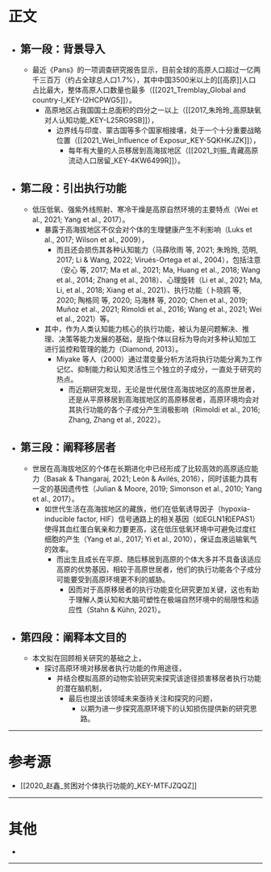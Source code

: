 # 正文
- ## 第一段：背景导入
	- 最近《Pans》的一项调查研究报告显示，目前全球的高原人口超过一亿两千三百万（约占全球总人口1.7%），其中中国3500米以上的[[高原]]人口占比最大，整体高原人口数量也最多（[[2021_Tremblay_Global and country-l_KEY-I2HCPWG5]]）。
		- 高原地区占我国国土总面积的四分之一以上（[[2017_朱玲玲_高原缺氧对人认知功能_KEY-L25RG9SB]]），
			- 边界线与印度、蒙古国等多个国家相接壤，处于一个十分重要战略位置（[[2021_Wei_Influence of Exposur_KEY-5QKHKJZK]]），
				- 每年有大量的人员移居到高海拔地区（[[2021_刘振_青藏高原流动人口居留_KEY-4KW6499R]]）。
- ## 第二段：引出执行功能
	- 低压低氧、强紫外线照射、寒冷干燥是高原自然环境的主要特点（Wei et al., 2021; Yang et al., 2017）。
		- 暴露于高海拔地区不仅会对个体的生理健康产生不利影响（Luks et al., 2017; Wilson et al., 2009），
			- 而且还会损伤其各种认知能力（马薛欣雨 等, 2021; 朱玲玲, 范明, 2017; Li & Wang, 2022; Virués-Ortega et al., 2004），包括注意（安心 等, 2017; Ma et al., 2021; Ma, Huang et al., 2018; Wang et al., 2014; Zhang et al., 2018）、心理旋转（Li et al., 2021; Ma, Li, et al., 2018; Xiang et al., 2021）、执行功能（卜晓鸥 等, 2020; 陶格同 等, 2020; 马海林 等, 2020; Chen et al., 2019; Muñoz et al., 2021; Rimoldi et al., 2016; Wang et al., 2021; Wei et al., 2021）等。
		- 其中，作为人类认知能力核心的执行功能，被认为是问题解决、推理、决策等能力发展的基础，是指个体以目标为导向对多种认知加工进行监控和管理的能力（Diamond, 2013）。
			- Miyake 等人（2000）通过潜变量分析方法将执行功能分离为工作记忆、抑制能力和认知灵活性三个独立的子成分，一直处于研究的热点。
				- 而近期研究发现，无论是世代居住高海拔地区的高原世居者，还是从平原移居到高海拔地区的高原移居者，高原环境均会对其执行功能的各个子成分产生消极影响（Rimoldi et al., 2016; Zhang, Zhang et al., 2022）。
- ## 第三段：阐释移居者
	- 世居在高海拔地区的个体在长期进化中已经形成了比较高效的高原适应能力（Basak & Thangaraj, 2021; León & Avilés, 2016），同时该能力具有一定的基因遗传性（Julian & Moore, 2019; Simonson et al., 2010; Yang et al., 2017）。
		- 如世代生活在高海拔地区的藏族，他们在低氧诱导因子（hypoxia-inducible factor, HIF）信号通路上的相关基因（如EGLN1和EPAS1）使得其血红蛋白氧亲和力要更高，这在低压低氧环境中可避免过度红细胞的产生（Yang et al., 2017; Yi et al., 2010），保证血液运输氧气的效率。
			- 而出生且成长在平原、随后移居到高原的个体大多并不具备该适应高原的优势基因，相较于高原世居者，他们的执行功能各个子成分可能要受到高原环境更不利的威胁。
				- 因而对于高原移居者的执行功能变化研究更加关键，这也有助于理解人类认知和大脑可塑性在极端自然环境中的局限性和适应性（Stahn & Kühn, 2021）。
- ## 第四段：阐释本文目的
	- 本文拟在回顾相关研究的基础之上，
		- 探讨高原环境对移居者执行功能的作用途径，
			- 并结合模拟高原的动物实验研究来探究该途径损害移居者执行功能的潜在脑机制，
				- 最后也提出该领域未来亟待关注和探究的问题，
					- 以期为进一步探究高原环境下的认知损伤提供新的研究思路。


----
# 参考源
- [[2020_赵鑫_贫困对个体执行功能的_KEY-MTFJZQQZ]]


----

# 其他
- 



-----